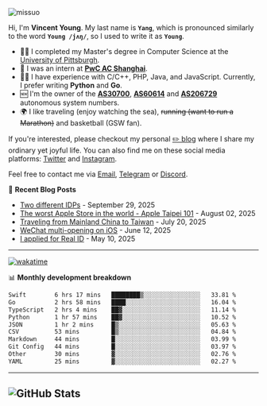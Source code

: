 <p align="left"> <img src="https://komarev.com/ghpvc/?username=missuo&label=Profile%20views&color=0e75b6&style=flat" alt="missuo" /> </p>

Hi, I'm **Vincent Young**. My last name is **`Yang`**, which is pronounced similarly to the word **`Young /jʌŋ/`**, so I used to write it as **`Young`**.

- 👨‍🎓 I completed my Master's degree in Computer Science at the [University of Pittsburgh](https://www.pitt.edu).
- 💼 I was an intern at **[PwC AC Shanghai](https://www.linkedin.com/company/pwc-ac-shanghai/)**.
- 👨‍💻 I have experience with C/C++, PHP, Java, and JavaScript. Currently, I prefer writing **Python** and **Go**.
- 🆕 I'm the owner of the **[AS30700](https://bgp.tools/as/30700)**, **[AS60614](https://bgp.tools/as/60614)** and **[AS206729](https://bgp.tools/as/206729)** autonomous system numbers.
- 🌍 I like traveling (enjoy watching the sea), ~~running (want to run a Marathon)~~ and basketball (GSW fan).

If you're interested, please checkout my personal [✏️ blog](https://missuo.me/) where I share my ordinary yet joyful life. You can also find me on these social media platforms: [Twitter](https://twitter.com/m1ssuo) and [Instagram](https://www.instagram.com/missuo.me).

Feel free to contact me via [Email](mailto:me@owo.nz), [Telegram](https://t.me/missuo) or [Discord](https://discordapp.com/users/missuo#7448).

📝 **Recent Blog Posts**
- [Two different IDPs](https://missuo.me/posts/idp/) - September 29, 2025
- [The worst Apple Store in the world - Apple Taipei 101](https://missuo.me/posts/taipei-101-apple-store/) - August 02, 2025
- [Traveling from Mainland China to Taiwan](https://missuo.me/posts/china-to-taiwan/) - July 20, 2025
- [WeChat multi-opening on iOS](https://missuo.me/posts/wechat-ios-multi-open/) - June 12, 2025
- [I applied for Real ID](https://missuo.me/posts/real-id/) - May 10, 2025

-------

[![wakatime](https://wakatime.com/badge/user/c13cd961-40ca-417a-afb6-1f9ea8ac295c.svg)](https://wakatime.com/@missuo)

📊 **Monthly development breakdown**
<!--START_SECTION:waka-->

```txt
Swift        6 hrs 17 mins   ████████▒░░░░░░░░░░░░░░░░   33.81 %
Go           2 hrs 58 mins   ████░░░░░░░░░░░░░░░░░░░░░   16.04 %
TypeScript   2 hrs 4 mins    ██▓░░░░░░░░░░░░░░░░░░░░░░   11.14 %
Python       1 hr 57 mins    ██▓░░░░░░░░░░░░░░░░░░░░░░   10.52 %
JSON         1 hr 2 mins     █▒░░░░░░░░░░░░░░░░░░░░░░░   05.63 %
CSV          53 mins         █▒░░░░░░░░░░░░░░░░░░░░░░░   04.84 %
Markdown     44 mins         █░░░░░░░░░░░░░░░░░░░░░░░░   03.99 %
Git Config   44 mins         █░░░░░░░░░░░░░░░░░░░░░░░░   03.97 %
Other        30 mins         ▓░░░░░░░░░░░░░░░░░░░░░░░░   02.76 %
YAML         25 mins         ▓░░░░░░░░░░░░░░░░░░░░░░░░   02.27 %
```

<!--END_SECTION:waka-->

-------

![GitHub Stats](https://github-readme-stats-opal-alpha-76.vercel.app/api?username=missuo&show_icons=true&theme=transparent)
-------

